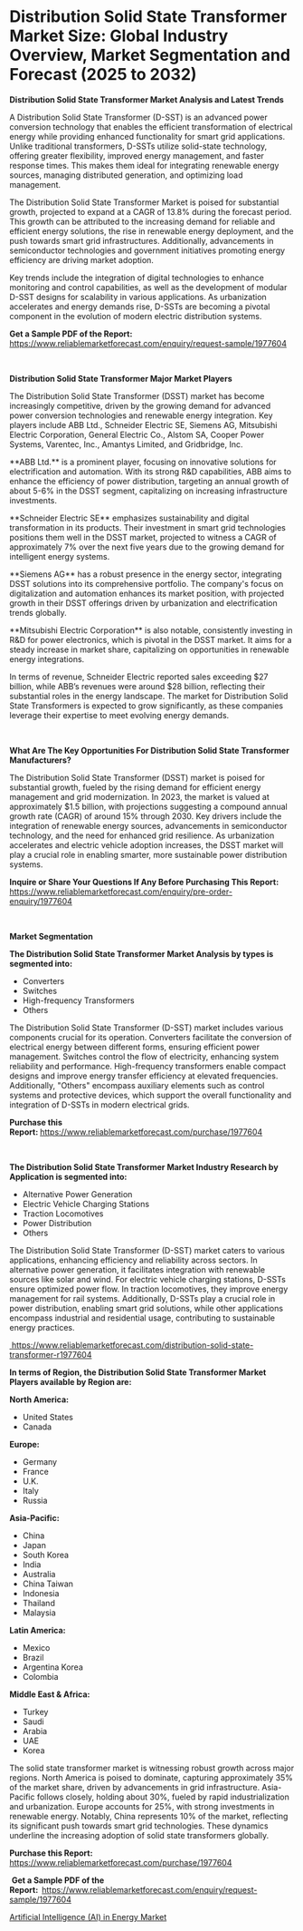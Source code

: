 <p><h1>Distribution Solid State Transformer Market Size: Global Industry Overview, Market Segmentation and Forecast (2025 to 2032)</h1></p><p><strong>Distribution Solid State Transformer Market Analysis and Latest Trends</strong></p>
<p><p>A Distribution Solid State Transformer (D-SST) is an advanced power conversion technology that enables the efficient transformation of electrical energy while providing enhanced functionality for smart grid applications. Unlike traditional transformers, D-SSTs utilize solid-state technology, offering greater flexibility, improved energy management, and faster response times. This makes them ideal for integrating renewable energy sources, managing distributed generation, and optimizing load management.</p><p>The Distribution Solid State Transformer Market is poised for substantial growth, projected to expand at a CAGR of 13.8% during the forecast period. This growth can be attributed to the increasing demand for reliable and efficient energy solutions, the rise in renewable energy deployment, and the push towards smart grid infrastructures. Additionally, advancements in semiconductor technologies and government initiatives promoting energy efficiency are driving market adoption. </p><p>Key trends include the integration of digital technologies to enhance monitoring and control capabilities, as well as the development of modular D-SST designs for scalability in various applications. As urbanization accelerates and energy demands rise, D-SSTs are becoming a pivotal component in the evolution of modern electric distribution systems.</p></p>
<p><strong>Get a Sample PDF of the Report:&nbsp;</strong> <a href="https://www.reliablemarketforecast.com/enquiry/request-sample/1977604?utm_campaign=1130&utm_medium=2&utm_source=Github&utm_content=ia&utm_term=14022025&utm_id=distribution-solid-state-transformer">https://www.reliablemarketforecast.com/enquiry/request-sample/1977604</a></p>
<p>&nbsp;</p>
<p><strong>Distribution Solid State Transformer Major Market Players</strong></p>
<p><p>The Distribution Solid State Transformer (DSST) market has become increasingly competitive, driven by the growing demand for advanced power conversion technologies and renewable energy integration. Key players include ABB Ltd., Schneider Electric SE, Siemens AG, Mitsubishi Electric Corporation, General Electric Co., Alstom SA, Cooper Power Systems, Varentec, Inc., Amantys Limited, and Gridbridge, Inc.</p><p>**ABB Ltd.** is a prominent player, focusing on innovative solutions for electrification and automation. With its strong R&D capabilities, ABB aims to enhance the efficiency of power distribution, targeting an annual growth of about 5-6% in the DSST segment, capitalizing on increasing infrastructure investments.</p><p>**Schneider Electric SE** emphasizes sustainability and digital transformation in its products. Their investment in smart grid technologies positions them well in the DSST market, projected to witness a CAGR of approximately 7% over the next five years due to the growing demand for intelligent energy systems.</p><p>**Siemens AG** has a robust presence in the energy sector, integrating DSST solutions into its comprehensive portfolio. The company's focus on digitalization and automation enhances its market position, with projected growth in their DSST offerings driven by urbanization and electrification trends globally.</p><p>**Mitsubishi Electric Corporation** is also notable, consistently investing in R&D for power electronics, which is pivotal in the DSST market. It aims for a steady increase in market share, capitalizing on opportunities in renewable energy integrations.</p><p>In terms of revenue, Schneider Electric reported sales exceeding $27 billion, while ABB’s revenues were around $28 billion, reflecting their substantial roles in the energy landscape. The market for Distribution Solid State Transformers is expected to grow significantly, as these companies leverage their expertise to meet evolving energy demands.</p></p>
<p>&nbsp;</p>
<p><strong>What Are The Key Opportunities For Distribution Solid State Transformer Manufacturers?</strong></p>
<p><p>The Distribution Solid State Transformer (DSST) market is poised for substantial growth, fueled by the rising demand for efficient energy management and grid modernization. In 2023, the market is valued at approximately $1.5 billion, with projections suggesting a compound annual growth rate (CAGR) of around 15% through 2030. Key drivers include the integration of renewable energy sources, advancements in semiconductor technology, and the need for enhanced grid resilience. As urbanization accelerates and electric vehicle adoption increases, the DSST market will play a crucial role in enabling smarter, more sustainable power distribution systems.</p></p>
<p><strong>Inquire or Share Your Questions If Any Before Purchasing This Report:</strong> <a href="https://www.reliablemarketforecast.com/enquiry/pre-order-enquiry/1977604?utm_campaign=1130&utm_medium=2&utm_source=Github&utm_content=ia&utm_term=14022025&utm_id=distribution-solid-state-transformer">https://www.reliablemarketforecast.com/enquiry/pre-order-enquiry/1977604</a></p>
<p>&nbsp;</p>
<p><strong>Market Segmentation</strong></p>
<p><strong>The Distribution Solid State Transformer Market Analysis by types is segmented into:</strong></p>
<p><ul><li>Converters</li><li>Switches</li><li>High-frequency Transformers</li><li>Others</li></ul></p>
<p><p>The Distribution Solid State Transformer (D-SST) market includes various components crucial for its operation. Converters facilitate the conversion of electrical energy between different forms, ensuring efficient power management. Switches control the flow of electricity, enhancing system reliability and performance. High-frequency transformers enable compact designs and improve energy transfer efficiency at elevated frequencies. Additionally, "Others" encompass auxiliary elements such as control systems and protective devices, which support the overall functionality and integration of D-SSTs in modern electrical grids.</p></p>
<p><strong>Purchase this Report:&nbsp;</strong><a href="https://www.reliablemarketforecast.com/purchase/1977604?utm_campaign=1130&utm_medium=2&utm_source=Github&utm_content=ia&utm_term=14022025&utm_id=distribution-solid-state-transformer">https://www.reliablemarketforecast.com/purchase/1977604</a></p>
<p>&nbsp;</p>
<p><strong>The Distribution Solid State Transformer Market Industry Research by Application is segmented into:</strong></p>
<p><ul><li>Alternative Power Generation</li><li>Electric Vehicle Charging Stations</li><li>Traction Locomotives</li><li>Power Distribution</li><li>Others</li></ul></p>
<p><p>The Distribution Solid State Transformer (D-SST) market caters to various applications, enhancing efficiency and reliability across sectors. In alternative power generation, it facilitates integration with renewable sources like solar and wind. For electric vehicle charging stations, D-SSTs ensure optimized power flow. In traction locomotives, they improve energy management for rail systems. Additionally, D-SSTs play a crucial role in power distribution, enabling smart grid solutions, while other applications encompass industrial and residential usage, contributing to sustainable energy practices.</p></p>
<p><a href="https://www.reliablemarketforecast.com/distribution-solid-state-transformer-r1977604?utm_campaign=1130&utm_medium=2&utm_source=Github&utm_content=ia&utm_term=14022025&utm_id=distribution-solid-state-transformer">&nbsp;https://www.reliablemarketforecast.com/distribution-solid-state-transformer-r1977604</a></p>
<p><strong>In terms of Region, the Distribution Solid State Transformer Market Players available by Region are:</strong></p>
<p>
    <p> <strong> North America: </strong>
        <ul>
            <li>United States</li>
            <li>Canada</li>
        </ul>
        </p> 
    <p> <strong> Europe: </strong>
        <ul>
            <li>Germany</li>
            <li>France</li>
            <li>U.K.</li>
            <li>Italy</li>
            <li>Russia</li>
        </ul>
        </p> 
    <p> <strong> Asia-Pacific: </strong>
        <ul>
            <li>China</li>
            <li>Japan</li>
            <li>South Korea</li>
            <li>India</li>
            <li>Australia</li>
            <li>China Taiwan</li>
            <li>Indonesia</li>
            <li>Thailand</li>
            <li>Malaysia</li>
        </ul>
        </p> 
    <p> <strong> Latin America: </strong>
        <ul>
            <li>Mexico</li>
            <li>Brazil</li>
            <li>Argentina Korea</li>
            <li>Colombia</li>
        </ul>
        </p> 
    <p> <strong> Middle East & Africa: </strong>
        <ul>
            <li>Turkey</li>
            <li>Saudi</li>
            <li>Arabia</li>
            <li>UAE</li>
            <li>Korea</li>
        </ul>
    </p>
    </p>
<p><p>The solid state transformer market is witnessing robust growth across major regions. North America is poised to dominate, capturing approximately 35% of the market share, driven by advancements in grid infrastructure. Asia-Pacific follows closely, holding about 30%, fueled by rapid industrialization and urbanization. Europe accounts for 25%, with strong investments in renewable energy. Notably, China represents 10% of the market, reflecting its significant push towards smart grid technologies. These dynamics underline the increasing adoption of solid state transformers globally.</p></p>
<p><strong>Purchase this Report: </strong><a href="https://www.reliablemarketforecast.com/purchase/1977604?utm_campaign=1130&utm_medium=2&utm_source=Github&utm_content=ia&utm_term=14022025&utm_id=distribution-solid-state-transformer">https://www.reliablemarketforecast.com/purchase/1977604</a></p>
<p>&nbsp;<strong>Get a Sample PDF of the Report:&nbsp;&nbsp;</strong><a href="https://www.reliablemarketforecast.com/enquiry/request-sample/1977604?utm_campaign=1130&utm_medium=2&utm_source=Github&utm_content=ia&utm_term=14022025&utm_id=distribution-solid-state-transformer">https://www.reliablemarketforecast.com/enquiry/request-sample/1977604</a></p>
<p><strong></strong></p>
<p><p><a href="https://github.com/RickHolmes3/Market-Research-Report-List-7/blob/main/artificial-intelligence-ai-in-energy-market.md?utm_campaign=1130&utm_medium=2&utm_source=Github&utm_content=ia&utm_term=14022025&utm_id=distribution-solid-state-transformer">Artificial Intelligence (AI) in Energy Market</a></p></p>